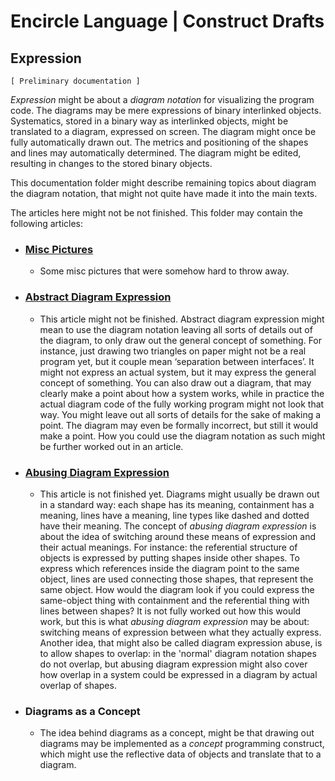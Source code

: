 ﻿Encircle Language | Construct Drafts
==================================

Expression
----------

`[ Preliminary documentation ]`

*Expression* might be about a *diagram notation* for visualizing the program code. The diagrams may be mere expressions of binary interlinked objects. Systematics, stored in a binary way as interlinked objects, might be translated to a diagram, expressed on screen. The diagram might once be fully automatically drawn out. The metrics and positioning of the shapes and lines may automatically determined. The diagram might be edited, resulting in changes to the stored binary objects.

This documentation folder might describe remaining topics about diagram the diagram notation, that might not quite have made it into the main texts.

The articles here might not be not finished. This folder may contain the following articles:

- ### [Misc Pictures](misc-pictures)

    - Some misc pictures that were somehow hard to throw away.

- ### [Abstract Diagram Expression](abstract-diagram-expression.md)

    - This article might not be finished. Abstract diagram expression might mean to use the diagram notation leaving all sorts of details out of the diagram, to only draw out the general concept of something. For instance, just drawing two triangles on paper might not be a real program yet, but it couple mean ‘separation between interfaces’. It might not express an actual system, but it may express the general concept of something. You can also draw out a diagram, that may clearly make a point about how a system works, while in practice the actual diagram code of the fully working program might not look that way. You might leave out all sorts of details for the sake of making a point. The diagram may even be formally incorrect, but still it would make a point. How you could use the diagram notation as such might be further worked out in an article.

- ### [Abusing Diagram Expression](abusing-diagram-expression.md)

    - This article is not finished yet. Diagrams might usually be drawn out in a standard way: each shape has its meaning, containment has a meaning, lines have a meaning, line types like dashed and dotted have their meaning. The concept of *abusing diagram expression* is about the idea of switching around these means of expression and their actual meanings. For instance: the referential structure of objects is expressed by putting shapes inside other shapes. To express which references inside the diagram point to the same object, lines are used connecting those shapes, that represent the same object. How would the diagram look if you could express the same-object thing with containment and the referential thing with lines between shapes? It is not fully worked out how this would work, but this is what *abusing diagram expression* may be about: switching means of expression between what they actually express. Another idea, that might also be called diagram expression abuse, is to allow shapes to overlap: in the 'normal' diagram notation shapes do not overlap, but abusing diagram expression might also cover how overlap in a system could be expressed in a diagram by actual overlap of shapes.

- ### Diagrams as a Concept

    - The idea behind diagrams as a concept, might be that drawing out diagrams may be implemented as a *concept* programming construct, which might use the reflective data of objects and translate that to a diagram.